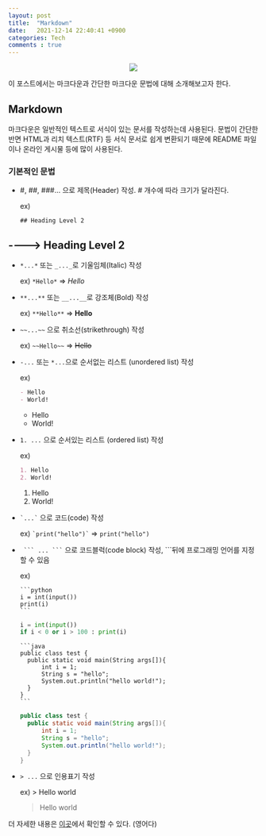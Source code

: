 ```yaml
---
layout: post
title:  "Markdown"
date:   2021-12-14 22:40:41 +0900
categories: Tech
comments : true
---
```

<p align = "center">
    <img src= "https://user-images.githubusercontent.com/80762534/146047281-556d7190-3d1a-451c-9299-b0d5deac1431.png">
</p>

이 포스트에서는 마크다운과 간단한 마크다운 문법에 대해 소개해보고자 한다.

## **Markdown**

마크다운은 일반적인 텍스트로 서식이 있는 문서를 작성하는데 사용된다. 문법이 간단한 반면 HTML과 리치 텍스트(RTF) 등 서식 문서로 쉽게 변환되기 때문에 README 파일이나 온라인 게시물 등에 많이 사용된다.

### **기본적인 문법**

- #, ##, ###... 으로 제목(Header) 작성. # 개수에 따라 크기가 달라진다.

    ex)

    `## Heading Level 2`

## ----> Heading Level 2

- `*...*` 또는 `_..._`로 기울임체(Italic) 작성
  
    ex) `*Hello*` => *Hello*

- `**...**` 또는 `__...__`로 강조체(Bold) 작성

  ex)
  `**Hello**` => **Hello**

- `~~...~~` 으로 취소선(strikethrough) 작성
  
  ex) `~~Hello~~` => ~~Hello~~

- `-...` 또는 `*...`으로 순서없는 리스트 (unordered list) 작성
  
  ex)
  ```md
  - Hello
  - World!
  ```

  - Hello
  - World!

- `1. ...` 으로 순서있는 리스트 (ordered list) 작성
  
  ex)
  ```md
  1. Hello
  2. World!
  ```
  1. Hello
  2. World!

- `` `...` `` 으로 코드(code) 작성
  
  ex)
  `` `print("hello")` ``  => `print("hello")`

- `  ``` ... ``` ` 으로 코드블럭(code block) 작성, ```뒤에 프로그래밍 언어를 지정할 수 있음

  ex)

  ````
  ```python
  i = int(input())
  print(i)
  ```
  ````

  ```python
  i = int(input())
  if i < 0 or i > 100 : print(i)
  ```
  
  ````
  ```java
  public class test {
    public static void main(String args[]){
        int i = 1;
        String s = "hello";
        System.out.println("hello world!");
    }
  }
  ```
  ````


  ```java
  public class test {
    public static void main(String args[]){
        int i = 1;
        String s = "hello";
        System.out.println("hello world!");
    }
  }
  ```

- `> ...` 으로 인용표기 작성
  
  ex) > Hello world
  > Hello world

더 자세한 내용은 [이곳](https://www.markdownguide.org/basic-syntax)에서 확인할 수 있다. (영어다)